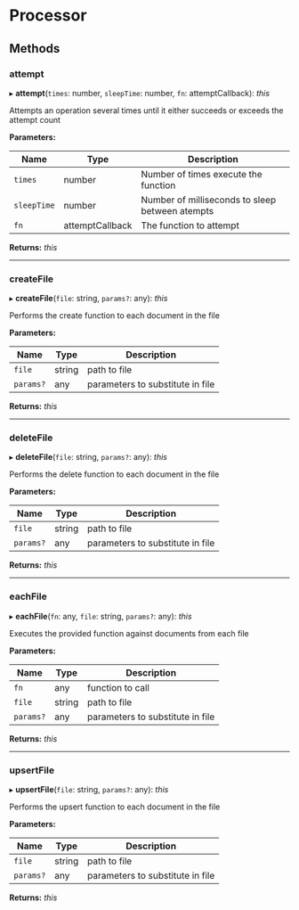 # Processor

## Methods

### attempt

▸ **attempt**(`times`: number, `sleepTime`: number, `fn`: attemptCallback): _this_

Attempts an operation several times until it either succeeds or exceeds the attempt count

**Parameters:**

| Name        | Type            | Description                                     |
| ----------- | --------------- | ----------------------------------------------- |
| `times`     | number          | Number of times execute the function            |
| `sleepTime` | number          | Number of milliseconds to sleep between atempts |
| `fn`        | attemptCallback | The function to attempt                         |

**Returns:** _this_

---

### createFile

▸ **createFile**(`file`: string, `params?`: any): _this_

Performs the create function to each document in the file

**Parameters:**

| Name      | Type   | Description                      |
| --------- | ------ | -------------------------------- |
| `file`    | string | path to file                     |
| `params?` | any    | parameters to substitute in file |

**Returns:** _this_

---

### deleteFile

▸ **deleteFile**(`file`: string, `params?`: any): _this_

Performs the delete function to each document in the file

**Parameters:**

| Name      | Type   | Description                      |
| --------- | ------ | -------------------------------- |
| `file`    | string | path to file                     |
| `params?` | any    | parameters to substitute in file |

**Returns:** _this_

---

### eachFile

▸ **eachFile**(`fn`: any, `file`: string, `params?`: any): _this_

Executes the provided function against documents from each file

**Parameters:**

| Name      | Type   | Description                      |
| --------- | ------ | -------------------------------- |
| `fn`      | any    | function to call                 |
| `file`    | string | path to file                     |
| `params?` | any    | parameters to substitute in file |

**Returns:** _this_

---

### upsertFile

▸ **upsertFile**(`file`: string, `params?`: any): _this_

Performs the upsert function to each document in the file

**Parameters:**

| Name      | Type   | Description                      |
| --------- | ------ | -------------------------------- |
| `file`    | string | path to file                     |
| `params?` | any    | parameters to substitute in file |

**Returns:** _this_
